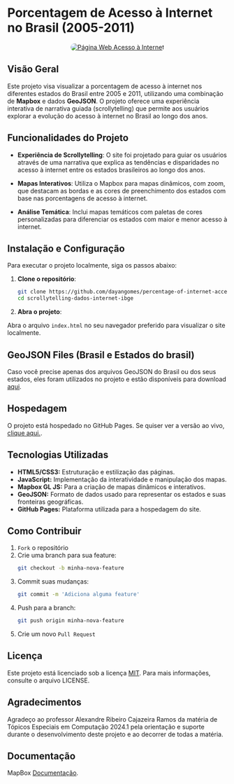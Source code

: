 # Porcentagem de Acesso à Internet no Brasil (2005-2011)

<div align="center">
  <a href="https://dayangomes.github.io/scrollytelling-dados-internet-ibge/" target="_blank">
    <img alt="Página Web Acesso à Internet"  src="assets/gif/gif_pagina.gif" style="border-radius: 500px;">
  </a>
</div>

## Visão Geral

Este projeto visa visualizar a porcentagem de acesso à internet nos diferentes estados do Brasil entre 2005 e 2011, utilizando uma combinação de **Mapbox** e dados **GeoJSON**. O projeto oferece uma experiência interativa de narrativa guiada (scrollytelling) que permite aos usuários explorar a evolução do acesso à internet no Brasil ao longo dos anos.

## Funcionalidades do Projeto

- **Experiência de Scrollytelling**: O site foi projetado para guiar os usuários através de uma narrativa que explica as tendências e disparidades no acesso à internet entre os estados brasileiros ao longo dos anos.
  
- **Mapas Interativos**: Utiliza o Mapbox para mapas dinâmicos, com zoom, que destacam as bordas e as cores de preenchimento dos estados com base nas porcentagens de acesso à internet. 

- **Análise Temática**: Inclui mapas temáticos com paletas de cores personalizadas para diferenciar os estados com maior e menor acesso à internet.


## Instalação e Configuração

Para executar o projeto localmente, siga os passos abaixo:

1. **Clone o repositório**:
   ```sh
   git clone https://github.com/dayangomes/percentage-of-internet-access.git](https://github.com/dayangomes/scrollytelling-dados-internet-ibge.git)
   cd scrollytelling-dados-internet-ibge

2. **Abra o projeto**:

Abra o arquivo `index.html` no seu navegador preferido para visualizar o site localmente.

## GeoJSON Files (Brasil e Estados do brasil)

Caso você precise apenas dos arquivos GeoJSON do Brasil ou dos seus estados, eles foram utilizados no projeto e estão disponíveis para download [aqui](https://github.com/dayangomes/scrollytelling-dados-internet-ibge/tree/main/geojson).

## Hospedagem
O projeto está hospedado no GitHub Pages. Se quiser ver a versão ao vivo, [clique aqui.](https://dayangomes.github.io/scrollytelling-dados-internet-ibge/).

## Tecnologias Utilizadas

- **HTML5/CSS3:** Estruturação e estilização das páginas.
- **JavaScript:** Implementação da interatividade e manipulação dos mapas.
- **Mapbox GL JS:** Para a criação de mapas dinâmicos e interativos.
- **GeoJSON:** Formato de dados usado para representar os estados e suas fronteiras geográficas.
- **GitHub Pages:** Plataforma utilizada para a hospedagem do site.

## Como Contribuir

1. `Fork` o repositório
2. Crie uma branch para sua feature: 
    ```sh
    git checkout -b minha-nova-feature
3. Commit suas mudanças: 
    ```sh
    git commit -m 'Adiciona alguma feature'

4. Push para a branch: 
    ```sh
    git push origin minha-nova-feature
5. Crie um novo `Pull Request`

## Licença

Este projeto está licenciado sob a licença [MIT](https://choosealicense.com/licenses/mit/). Para mais informações, consulte o arquivo LICENSE.

## Agradecimentos
Agradeço ao professor  Alexandre Ribeiro Cajazeira Ramos da matéria de Tópicos Especiais em Computação 2024.1 pela orientação e suporte durante o desenvolvimento deste projeto e ao decorrer de todas a matéria.

## Documentação

MapBox [Documentação](https://docs.mapbox.com/help/getting-started/).
